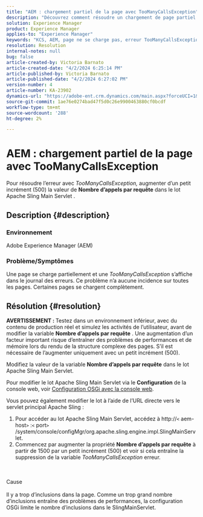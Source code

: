 ```yaml
---
title: "AEM : chargement partiel de la page avec TooManyCallsException"
description: "Découvrez comment résoudre un chargement de page partiel en raison d’un trop grand nombre d’inclusions dans la page."
solution: Experience Manager
product: Experience Manager
applies-to: "Experience Manager"
keywords: "KCS, AEM, page ne se charge pas, erreur TooManyCallsExceptions, TooManyCallsExceptions, Adobe Experience Manager, dépannage, Experience Manager"
resolution: Resolution
internal-notes: null
bug: false
article-created-by: Victoria Barnato
article-created-date: "4/2/2024 6:25:14 PM"
article-published-by: Victoria Barnato
article-published-date: "4/2/2024 6:27:02 PM"
version-number: 4
article-number: KA-23902
dynamics-url: "https://adobe-ent.crm.dynamics.com/main.aspx?forceUCI=1&pagetype=entityrecord&etn=knowledgearticle&id=10e48552-1ef1-ee11-904b-6045bd04ed02"
source-git-commit: 1ae76e0274bad47f5d0c26e9900463880cf0bcdf
workflow-type: tm+mt
source-wordcount: '288'
ht-degree: 2%

---
```


# AEM : chargement partiel de la page avec TooManyCallsException


Pour résoudre l’erreur avec *TooManyCallsException,* augmenter d’un petit incrément (500) la valeur de <b>Nombre d’appels par requête</b> dans le lot Apache Sling Main Servlet .

## Description {#description}


### Environnement

Adobe Experience Manager (AEM)

### Problème/Symptômes

Une page se charge partiellement et une *TooManyCallsException* s’affiche dans le journal des erreurs. Ce problème n’a aucune incidence sur toutes les pages. Certaines pages se chargent complètement.


## Résolution {#resolution}


<b>AVERTISSEMENT : </b>Testez dans un environnement inférieur, avec du contenu de production réel et simulez les activités de l’utilisateur, avant de modifier la variable <b>Nombre d’appels par requête</b> . Une augmentation d’un facteur important risque d’entraîner des problèmes de performances et de mémoire lors du rendu de la structure complexe des pages. S’il est nécessaire de l’augmenter uniquement avec un petit incrément (500). 

Modifiez la valeur de la variable <b>Nombre d’appels par requête</b> dans le lot Apache Sling Main Servlet.

Pour modifier le lot Apache Sling Main Servlet via le <b>Configuration</b> de la console web, voir [Configuration OSGi avec la console web](https://experienceleague.adobe.com/en/docs/experience-manager-65/content/implementing/deploying/configuring/configuring-osgi#osgi-configuration-with-the-web-console).

Vous pouvez également modifier le lot à l’aide de l’URL directe vers le servlet principal Apache Sling :

1. Pour accéder au lot Apache Sling Main Servlet, accédez à http://`<` aem-host`>` :`<` port`>` /system/console/configMgr/org.apache.sling.engine.impl.SlingMainServlet.
2. Commencez par augmenter la propriété <b>Nombre d’appels par requête</b> à partir de 1500 par un petit incrément (500) et voir si cela entraîne la suppression de la variable *TooManyCallsException* erreur.

<br><br>Cause<br><br>
Il y a trop d’inclusions dans la page. Comme un trop grand nombre d’inclusions entraîne des problèmes de performances, la configuration OSGi limite le nombre d’inclusions dans le SlingMainServlet.
